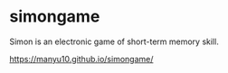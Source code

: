 # simongame
Simon is an electronic game of short-term memory skill.

 https://manyu10.github.io/simongame/
